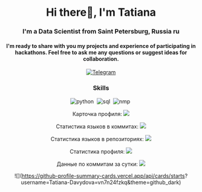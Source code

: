 <div id="header" align="center">
    <h1>Hi there👋, I'm Tatiana</h1>
    <h3>I'm a Data Scientist from Saint Petersburg, Russia ru</h3>
    <h4> I'm ready to share with you my projects and experience of participating in hackathons. 
    Feel free to ask me any questions or suggest ideas for collaboration.</h4>
<div>
<a href="https://t.me/tani_davydova">
    <img src="https://img.shields.io/badge/Telegram-blue?style=for-the-badge&logo=telegram&logoColor=white" alt="Telegram"/>
</a>

### Skills
<img src="https://cdn.jsdelivr.net/gh/devicons/devicon/icons/python/python-original.svg"
title="python" wight="4" haight="4"/>&nbsp;
<img src="https://cdn.jsdelivr.net/gh/devicons/devicon/icons/postgresql/postgresql-original.svg"
title="sql" wight="4" haight="4"/>&nbsp;
<img src="https://cdn.jsdelivr.net/gh/devicons/devicon/icons/numpy/numpy-original.svg"
title="nmp" wight="4" haight="4"/>&nbsp;

Карточка профиля: 
![](https://github-profile-summary-cards.vercel.app/api/cards/profile-details?username=Tatiana-Davydova&theme=solarized_dark)

Статистика языков в коммитах:
![](https://github-profile-summary-cards.vercel.app/api/cards/most-commit-language?username=Tatiana-Davydova&theme=solarized_dark)

Статистика языков в репозиториях:
![](https://github-profile-summary-cards.vercel.app/api/cards/repos-per-language?username=Tatiana-Davydova&theme=solarized_dark)

Статистика профиля:
![](https://github-profile-summary-cards.vercel.app/api/cards/stats?username=Tatiana-Davydova&theme=solarized_dark)

Данные по коммитам за сутки:
![](https://github-profile-summary-cards.vercel.app/api/cards/productive-time?username=Tatiana-Davydova&theme=solarized_dark) 


![](https://github-profile-summary-cards.vercel.app/api/cards/starts?
username=Tatiana-Davydova=vn7n24fzkq&theme=github_dark)

<!--
**Tatiana-Davydova/Tatiana-Davydova** is a ✨ _special_ ✨ repository because its `README.md` (this file) appears on your GitHub profile.

Here are some ideas to get you started:

- 🔭 I’m currently working on ...
- 🌱 I’m currently learning ...
- 👯 I’m looking to collaborate on ...
- 🤔 I’m looking for help with ...
- 💬 Ask me about ...
- 📫 How to reach me: ...
- 😄 Pronouns: ...
- ⚡ Fun fact: ...
-->

